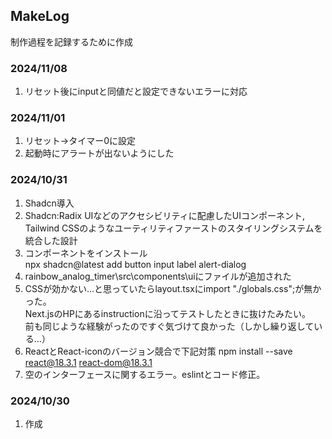 ## MakeLog

制作過程を記録するために作成

### 2024/11/08

1. リセット後にinputと同値だと設定できないエラーに対応

### 2024/11/01

1. リセット→タイマー0に設定
2. 起動時にアラートが出ないようにした

### 2024/10/31

1. Shadcn導入
2. Shadcn:Radix UIなどのアクセシビリティに配慮したUIコンポーネント,  
   Tailwind CSSのようなユーティリティファーストのスタイリングシステムを統合した設計
3. コンポーネントをインストール  
   npx shadcn@latest add button input label alert-dialog
4. rainbow_analog_timer\src\components\uiにファイルが追加された
5. CSSが効かない…と思っていたらlayout.tsxにimport "./globals.css";が無かった。  
   Next.jsのHPにあるinstructionに沿ってテストしたときに抜けたみたい。  
   前も同じような経験がったのですぐ気づけて良かった（しかし繰り返している…）
6. ReactとReact-iconのバージョン競合で下記対策
   npm install --save react@18.3.1 react-dom@18.3.1
7. 空のインターフェースに関するエラー。eslintとコード修正。

### 2024/10/30

1. 作成
